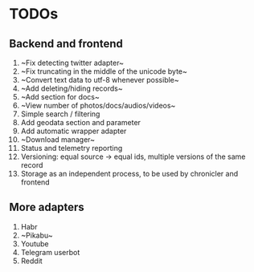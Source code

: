 # TODOs

## Backend and frontend

1. ~Fix detecting twitter adapter~
2. ~Fix truncating in the middle of the unicode byte~
3. ~Convert text data to utf-8 whenever possible~
4. ~Add deleting/hiding records~
5. ~Add section for docs~
6. ~View number of photos/docs/audios/videos~
7. Simple search / filtering
8. Add geodata section and parameter
9. Add automatic wrapper adapter
10. ~Download manager~
11. Status and telemetry reporting
12. Versioning: equal source -> equal ids, multiple versions of the same record
13. Storage as an independent process, to be used by chronicler and frontend

## More adapters

1. Habr
2. ~Pikabu~
3. Youtube
4. Telegram userbot
5. Reddit
